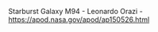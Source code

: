 <attributions><coverart>Starburst Galaxy M94 - Leonardo Orazi - https://apod.nasa.gov/apod/ap150526.html</coverart></attributions>

